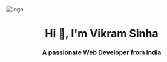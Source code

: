 ![logo](https://github.com/vikramsinha74)
<h1 align="center">Hi 👋, I'm Vikram Sinha</h1>
<h3 align="center">A passionate  Web Developer from India</h3>

           

               

         
